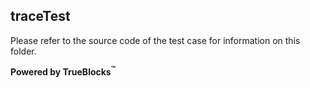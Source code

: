 ## traceTest

Please refer to the source code of the test case for information on this folder.

**Powered by TrueBlocks<sup>&trade;</sup>**

